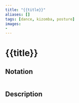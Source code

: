 ```yaml
---
title: "{{title}}"
aliases: [] 
tags: [dance, kizomba, posture] 
images:
-
---
```

# {{title}} 
## Notation
```

```

## Description
